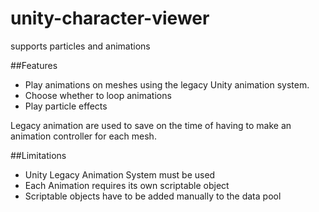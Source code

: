 # unity-character-viewer
supports particles and animations

##Features
- Play animations on meshes using the legacy Unity animation system.
- Choose whether to loop animations
- Play particle effects

Legacy animation are used  to save on the time of having to make an animation controller for each mesh.

##Limitations
- Unity Legacy Animation System must be used
- Each Animation requires its own scriptable object
- Scriptable objects have to be added manually to the data pool
